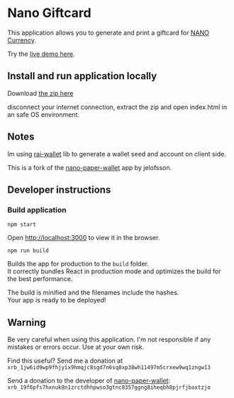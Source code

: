 
# Nano Giftcard

This application allows you to generate and print a giftcard for [NANO Currency](http://nano.org/).

Try the [live demo here](https://jiikuy.github.io/nano-giftcard).

## Install and run application locally

Download [the zip here](https://github.com/jiikuy/nano-giftcard/raw/master/nano-paper-wallet.zip)

disconnect your internet connection, extract the zip and open index.html in an safe OS environment.

## Notes

Im using [rai-wallet](https://www.npmjs.com/package/rai-wallet) lib to generate a wallet seed and account on client side.

This is a fork of the [nano-paper-wallet](https://github.com/jelofsson/nano-paper-wallet) app by jelofsson.

## Developer instructions

### Build application

`npm start`

Open [http://localhost:3000](http://localhost:3000) to view it in the browser.

`npm run build`

Builds the app for production to the `build` folder.<br>
It correctly bundles React in production mode and optimizes the build for the best performance.

The build is minified and the filenames include the hashes.<br>
Your app is ready to be deployed!

## Warning

Be very careful when using this application. I'm not responsible if any mistakes or errors occur. Use at your own risk.

Find this useful? Send me a donation at `xrb_1jw6id9wp9fhjyix9hmqjc8sgd7n6sq8xp38wh11497m5crxew9wq1zngw13`

Send a donation to the developer of [nano-paper-wallet](https://github.com/jelofsson/nano-paper-wallet): `xrb_19f6pfs7hxnuk8n1zrctdhhpwso3gtnc8357ggng8iheqbh8pjrfjbaxtzjo`
